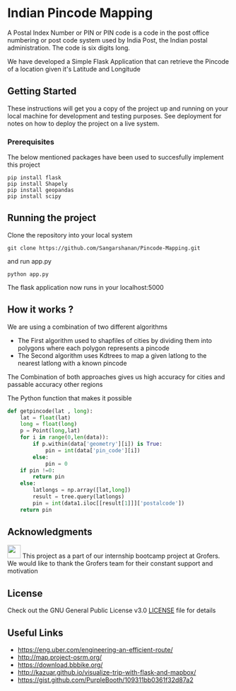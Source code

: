 # Indian Pincode Mapping

A Postal Index Number or PIN or PIN code is a code in the post office numbering or post code system used by India Post, the Indian postal administration. The code is six digits long.

We have developed a Simple Flask Application that can retrieve the Pincode of a location given it's Latitude and Longitude 

## Getting Started

These instructions will get you a copy of the project up and running on your local machine for development and testing purposes. See deployment for notes on how to deploy the project on a live system.

### Prerequisites

The below mentioned packages have been used to succesfully implement this project 

```
pip install flask
pip install Shapely
pip install geopandas
pip install scipy
```

## Running the project

Clone the repository into your local system

```
git clone https://github.com/Sangarshanan/Pincode-Mapping.git
```

and run app.py 

```
python app.py
```
The flask application now runs in your localhost:5000

## How it works ?

We are using a combination of two different algorithms 

+ The First algorithm used to shapfiles of cities by dividing them into polygons where each polygon represents a pincode 
+ The Second algorithm uses Kdtrees to map a given latlong to the nearest latlong with a known pincode 

The Combination of both approaches gives us high accuracy for cities and passable accuracy other regions 

The Python function that makes it possible 

```python
def getpincode(lat , long):
    lat = float(lat)
    long = float(long)
    p = Point(long,lat)
    for i in range(0,len(data)):
        if p.within(data['geometry'][i]) is True:
            pin = int(data['pin_code'][i])
        else:
            pin = 0
    if pin !=0:
        return pin
    else:
        latlongs = np.array([lat,long])
        result = tree.query(latlongs)
        pin = int(data1.iloc[[result[1]]]['postalcode'])       
    return pin

```

## Acknowledgments
<img src="https://is3-ssl.mzstatic.com/image/thumb/Purple124/v4/bf/50/e3/bf50e389-fd69-8e41-6149-1831b467ec90/AppIcon-0-1x_U007emarketing-0-0-85-220-5.png/246x0w.jpg" data-canonical-src="https://is3-ssl.mzstatic.com/image/thumb/Purple124/v4/bf/50/e3/bf50e389-fd69-8e41-6149-1831b467ec90/AppIcon-0-1x_U007emarketing-0-0-85-220-5.png/246x0w.jpg" width="30" height="30" />
This project as a part of our internship bootcamp project at Grofers. We would like  to thank the Grofers team for their constant support and motivation 


## License

Check out the GNU General Public License v3.0 [LICENSE](LICENSE) file for details

## Useful Links 


- https://eng.uber.com/engineering-an-efficient-route/ 
- http://map.project-osrm.org/
- https://download.bbbike.org/
- http://kazuar.github.io/visualize-trip-with-flask-and-mapbox/
- https://gist.github.com/PurpleBooth/109311bb0361f32d87a2
      

